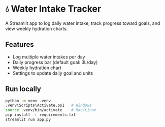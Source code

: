 # 💧 Water Intake Tracker

A Streamlit app to log daily water intake, track progress toward goals, and view weekly hydration charts.

## Features
- Log multiple water intakes per day
- Daily progress bar (default goal: 3L/day)
- Weekly hydration chart
- Settings to update daily goal and units

## Run locally
```bash
python -m venv .venv
.venv\Scripts\Activate.ps1   # Windows
source .venv/bin/activate    # Mac/Linux
pip install -r requirements.txt
streamlit run app.py
